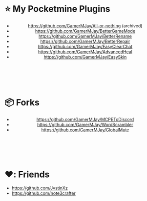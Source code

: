 # :star: My Pocketmine Plugins
<div align="center">
  
- https://github.com/GamerMJay/All-or-nothing (archived)
- https://github.com/GamerMJay/BetterGameMode
- https://github.com/GamerMJay/BetterRename
- https://github.com/GamerMJay/BetterRepair
- https://github.com/GamerMJay/EasyClearChat
- https://github.com/GamerMJay/AdvancedHeal
- https://github.com/GamerMJay/EasySkin

  
</div>
  
<br><br><br><br>
  
# :package: Forks
<div align="center">
  
 - https://github.com/GamerMJay/MCPEToDiscord
 - https://github.com/GamerMJay/WordScrambler
 - https://github.com/GamerMJay/GlobalMute
 
</div>
  
<br><br><br><br>
  
# ❤️: Friends
<!--START_SECTION:activity-->
- https://github.com/JvstinXz
- https://github.com/note3crafter
<!--END_SECTION:activity-->
